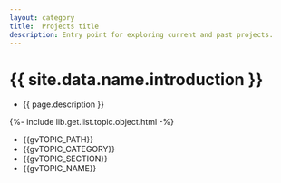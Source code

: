 ```yaml
---
layout: category
title:  Projects title
description: Entry point for exploring current and past projects.
---
```


# {{ site.data.name.introduction }}
- {{ page.description }}

{%- include lib.get.list.topic.object.html -%}

- {{gvTOPIC_PATH}}
- {{gvTOPIC_CATEGORY}}
- {{gvTOPIC_SECTION}}
- {{gvTOPIC_NAME}}
